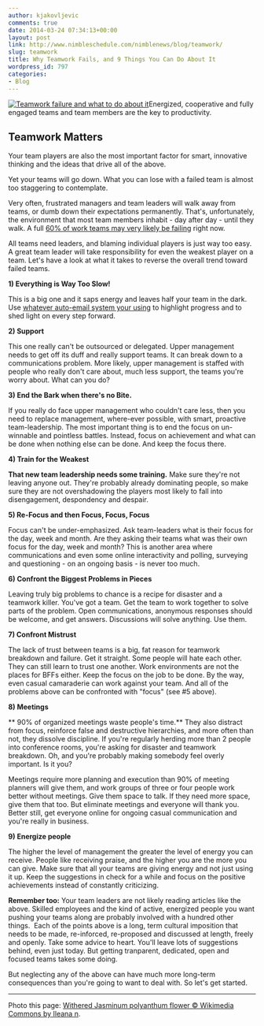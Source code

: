 ```yaml
---
author: kjakovljevic
comments: true
date: 2014-03-24 07:34:13+00:00
layout: post
link: http://www.nimbleschedule.com/nimblenews/blog/teamwork/
slug: teamwork
title: Why Teamwork Fails, and 9 Things You Can Do About It
wordpress_id: 797
categories:
- Blog
---
```


[![Teamwork failure and what to do about it](http://www.nimbleschedule.com/wp-content/uploads/2014/03/teamwork.jpg)](http://www.nimbleschedule.com/wp-content/uploads/2014/03/teamwork.jpg)Energized, cooperative and fully engaged teams and team members are the key to productivity.


## Teamwork Matters


Your team players are also the most important factor for smart, innovative thinking and the ideas that drive all of the above.

Yet your teams will go down. What you can lose with a failed team is almost too staggering to contemplate.

Very often, frustrated managers and team leaders will walk away from teams, or dumb down their expectations permanently. That's, unfortunately, the environment that most team members inhabit - day after day - until they walk. A full [60% of work teams may very likely be failing](http://leaderchat.org/2011/11/03/60-of-work-teams-fail%E2%80%94top-10-reasons-why/) right now.

All teams need leaders, and blaming individual players is just way too easy. A great team leader will take responsibility for even the weakest player on a team. Let's have a look at what it takes to reverse the overall trend toward failed teams.

**1) Everything is Way Too Slow!**

This is a big one and it saps energy and leaves half your team in the dark. Use [whatever auto-email system your using](http://www.nimbleschedule.com/calendar-software/) to highlight progress and to shed light on every step forward.

**2) Support**

This one really can't be outsourced or delegated. Upper management needs to get off its duff and really support teams. It can break down to a communications problem. More likely, upper management is staffed with people who really don't care about, much less support, the teams you're worry about. What can you do?

**3) End the Bark when there's no Bite.**

If you really do face upper management who couldn't care less, then you need to replace management, where-ever possible, with smart, proactive team-leadership. The most important thing is to end the focus on un-winnable and pointless battles. Instead, focus on achievement and what can be done when nothing else can be done. And keep the focus there.

**4) Train for the Weakest**

**That new team leadership needs some training.** Make sure they're not leaving anyone out. They're probably already dominating people, so make sure they are not overshadowing the players most likely to fall into disengagement, despondency and despair.

**5) Re-Focus and then Focus, Focus, Focus**

Focus can't be under-emphasized. Ask team-leaders what is their focus for the day, week and month. Are they asking their teams what was their own focus for the day, week and month? This is another area where communications and even some online interactivity and polling, surveying and questioning - on an ongoing basis - is never too much.

**6) Confront the Biggest Problems in Pieces**

Leaving truly big problems to chance is a recipe for disaster and a teamwork killer. You've got a team. Get the team to work together to solve parts of the problem. Open communications, anonymous responses should be welcome, and get answers. Discussions will solve anything. Use them.

**7) Confront Mistrust**

The lack of trust between teams is a big, fat reason for teamwork breakdown and failure. Get it straight. Some people will hate each other. They can still learn to trust one another. Work environments are not the places for BFFs either. Keep the focus on the job to be done. By the way, even casual camaraderie can work against your team. And all of the problems above can be confronted with "focus" (see #5 above).

**8) Meetings**

** 90% of organized meetings waste people's time.** They also distract from focus, reinforce false and destructive hierarchies, and more often than not, they dissolve discipline. If you're regularly herding more than 2 people into conference rooms, you're asking for disaster and teamwork breakdown. Oh, and you're probably making somebody feel overly important. Is it you?

Meetings require more planning and execution than 90% of meeting planners will give them, and work groups of three or four people work better without meetings. Give them space to talk. If they need more space, give them that too. But eliminate meetings and everyone will thank you. Better still, get everyone online for ongoing casual communication and you're really in business.

**9) Energize people**

The higher the level of management the greater the level of energy you can receive. People like receiving praise, and the higher you are the more you can give. Make sure that all your teams are giving energy and not just using it up. Keep the suggestions in check for a while and focus on the positive achievements instead of constantly criticizing.

**Remember too:** Your team leaders are not likely reading articles like the above. Skilled employees and the kind of active, energized people you want pushing your teams along are probably involved with a hundred other things.  Each of the points above is a long, term cultural imposition that needs to be made, re-inforced, re-proposed and discussed at length, freely and openly. Take some advice to heart. You'll leave lots of suggestions behind, even just today. But getting tranparent, dedicated, open and focused teams takes some doing.

But neglecting any of the above can have much more long-term consequences than you're going to want to deal with. So let's get started.

____________

Photo this page: [Withered Jasminum polyanthum flower © Wikimedia Commons by Ileana n](http://commons.wikimedia.org/wiki/File:Withered_Jasminum_polyanthum_flower.JPG).
